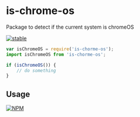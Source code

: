 # is-chrome-os
Package to detect if the current system is chromeOS

[![stable](http://badges.github.io/stability-badges/dist/stable.svg)](http://github.com/badges/stability-badges)
  

```js
var isChromeOS = require('is-chorme-os');
import isChromeOS from 'is-chorme-os';

if (isChromeOS()) {
	// do something
}
```

## Usage

[![NPM](https://nodei.co/npm/is-chrome-os.png)](https://www.npmjs.com/package/is-chrome-os)
